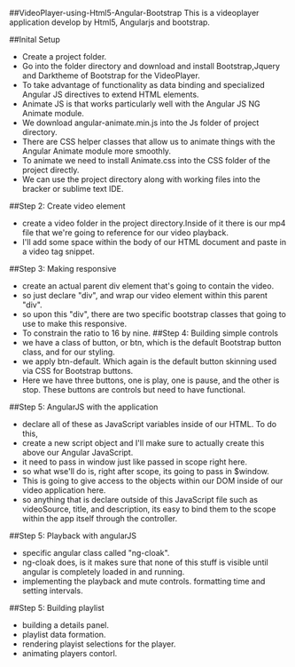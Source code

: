##VideoPlayer-using-Html5-Angular-Bootstrap
This is a videoplayer application develop by Html5, Angularjs and bootstrap.

##Inital Setup
 * Create a project folder. 
 * Go into the folder directory and download and install Bootstrap,Jquery and Darktheme of Bootstrap for the VideoPlayer.
 * To take advantage of functionality as data binding and specialized Angular JS directives to extend HTML elements. 
 * Animate JS is  that works particularly well with the Angular JS NG Animate module. 
 * We download angular-animate.min.js into the Js folder of project directory.
 * There are CSS helper classes that allow us to animate things with the Angular Animate module more smoothly. 
 * To animate we need to install Animate.css into the CSS folder of the project directly.
 * We can use the project directory along with working files into the bracker or sublime text IDE.

##Step 2: Create video element
 *  create a video folder in the project directory.Inside of it there is our mp4 file that we're going to reference for our video playback.
 *  I'll add some space within the body of our HTML document and paste in a video tag snippet.

##Step 3: Making responsive
 * create an actual parent div element that's going to contain the video. 
 * so just declare "div", and wrap our video element within this parent "div".
 * so upon this "div", there are two specific bootstrap classes that going to use to make this responsive.
 * To constrain the ratio to 16 by nine.
##Step 4: Building simple controls
 * we have a class of button, or btn, which is the default Bootstrap button class, and for our styling.
 * we apply btn-default. Which again is the default button skinning used via CSS for Bootstrap buttons.
 * Here we have three buttons, one is play, one is pause, and the other is stop. 
   These buttons are controls but need to have functional.

##Step 5: AngularJS with the application
 * declare all of these as JavaScript variables inside of our HTML. To do this, 
 * create a new script object and I'll make sure to actually create this above our Angular JavaScript.
 * it need to pass in window just like passed in scope right here. 
 * so what wse'll do is, right after scope, its going to pass in $window.
 * This is going to give access to the objects within our DOM inside of our video application here.
 * so anything that is declare outside of this JavaScript file such as videoSource, title, and description,
   its easy to bind them to the scope within the app itself through the controller.

##Step 5: Playback with angularJS
 * specific angular class called "ng-cloak". 
 * ng-cloak does, is it makes sure that none of this stuff is visible until angular is completely loaded in and running.
 * implementing the playback and mute controls.
   formatting time and setting intervals.

##Step 5: Building playlist 
 * building a details panel.
 * playlist data formation.
 * rendering playist selections for the player.
 * animating players contorl.

  
   
   



 
